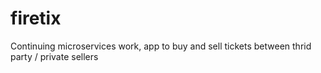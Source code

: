 # firetix

Continuing microservices work, app to buy and sell tickets between thrid party / private sellers
